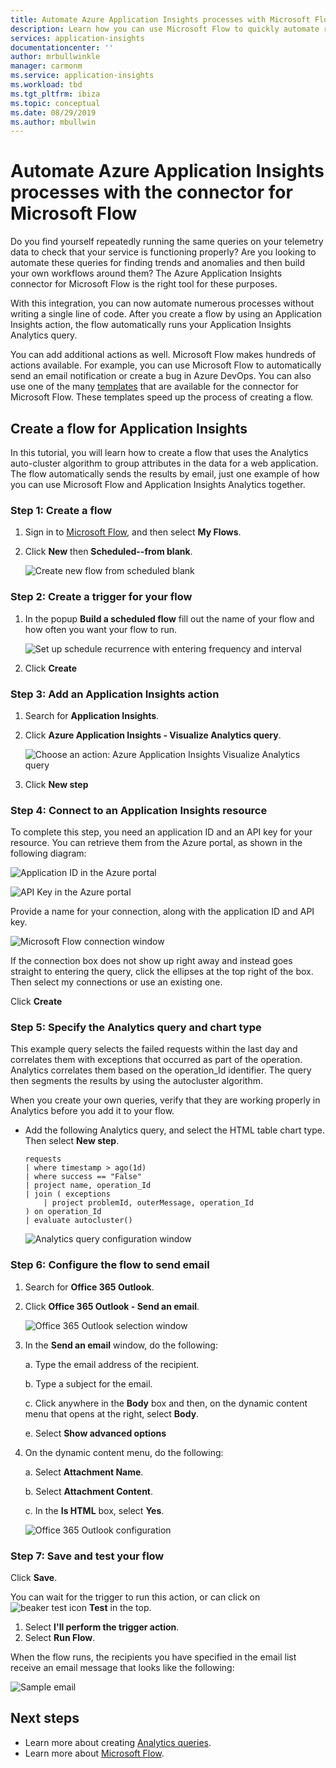 ```yaml
---
title: Automate Azure Application Insights processes with Microsoft Flow
description: Learn how you can use Microsoft Flow to quickly automate repeatable processes by using the Application Insights connector.
services: application-insights
documentationcenter: ''
author: mrbullwinkle
manager: carmonm
ms.service: application-insights
ms.workload: tbd
ms.tgt_pltfrm: ibiza
ms.topic: conceptual
ms.date: 08/29/2019
ms.author: mbullwin
---
```


# Automate Azure Application Insights processes with the connector for Microsoft Flow

Do you find yourself repeatedly running the same queries on your telemetry data to check that your service is functioning properly? Are you looking to automate these queries for finding trends and anomalies and then build your own workflows around them? The Azure Application Insights connector for Microsoft Flow is the right tool for these purposes.

With this integration, you can now automate numerous processes without writing a single line of code. After you create a flow by using an Application Insights action, the flow automatically runs your Application Insights Analytics query. 

You can add additional actions as well. Microsoft Flow makes hundreds of actions available. For example, you can use Microsoft Flow to automatically send an email notification or create a bug in Azure DevOps. You can also use one of the many [templates](https://ms.flow.microsoft.com/en-us/connectors/shared_applicationinsights/?slug=azure-application-insights) that are available for the connector for Microsoft Flow. These templates speed up the process of creating a flow.

<!--The Application Insights connector also works with [Azure Power Apps](https://powerapps.microsoft.com/en-us/) and [Azure Logic Apps](https://azure.microsoft.com/services/logic-apps/?v=17.23h). -->

## Create a flow for Application Insights

In this tutorial, you will learn how to create a flow that uses the Analytics auto-cluster algorithm to group attributes in the data for a web application. The flow automatically sends the results by email, just one example of how you can use Microsoft Flow and Application Insights Analytics together.

### Step 1: Create a flow

1. Sign in to [Microsoft Flow](https://flow.microsoft.com), and then select **My Flows**.
2. Click **New** then **Scheduled--from blank**.

    ![Create new flow from scheduled blank](./media/automate-with-flow/1-create.png)

### Step 2: Create a trigger for your flow

1. In the popup **Build a scheduled flow** fill out the name of your flow and how often you want your flow to run.

    ![Set up schedule recurrence with entering frequency and interval](./media/automate-with-flow/2-schedule.png)

1. Click **Create**

### Step 3: Add an Application Insights action

1. Search for **Application Insights**.
2. Click **Azure Application Insights - Visualize Analytics query**.

    ![Choose an action: Azure Application Insights Visualize Analytics query](./media/automate-with-flow/3-visualize.png)

3. Click **New step**

### Step 4: Connect to an Application Insights resource

To complete this step, you need an application ID and an API key for your resource. You can retrieve them from the Azure portal, as shown in the following diagram:

![Application ID in the Azure portal](./media/automate-with-flow/5apiaccess.png)

![API Key in the Azure portal](./media/automate-with-flow/6apikey.png)

Provide a name for your connection, along with the application ID and API key.

   ![Microsoft Flow connection window](./media/automate-with-flow/4-connection.png)

If the connection box does not show up right away and instead goes straight to entering the query, click the ellipses at the top right of the box. Then select my connections or use an existing one.

Click **Create**

### Step 5: Specify the Analytics query and chart type
This example query selects the failed requests within the last day and correlates them with exceptions that occurred as part of the operation. Analytics correlates them based on the operation_Id identifier. The query then segments the results by using the autocluster algorithm.

When you create your own queries, verify that they are working properly in Analytics before you add it to your flow.

- Add the following Analytics query, and select the HTML table chart type. Then select **New step**.

    ```
    requests
    | where timestamp > ago(1d)
    | where success == "False"
    | project name, operation_Id
    | join ( exceptions
        | project problemId, outerMessage, operation_Id
    ) on operation_Id
    | evaluate autocluster()
    ```
    
    ![Analytics query configuration window](./media/automate-with-flow/5-query.png)

### Step 6: Configure the flow to send email

1. Search for **Office 365 Outlook**.
2. Click **Office 365 Outlook - Send an email**.

    ![Office 365 Outlook selection window](./media/automate-with-flow/6-outlook.png)

1. In the **Send an email** window, do the following:

   a. Type the email address of the recipient.

   b. Type a subject for the email.

   c. Click anywhere in the **Body** box and then, on the dynamic content menu that opens at the right, select **Body**.

   e. Select **Show advanced options**

1. On the dynamic content menu, do the following:

    a. Select **Attachment Name**.

    b. Select **Attachment Content**.
    
    c. In the **Is HTML** box, select **Yes**.

    ![Office 365 Outlook configuration](./media/automate-with-flow/7-email.png)


### Step 7: Save and test your flow

Click **Save**.

You can wait for the trigger to run this action, or can click on ![beaker test icon](./media/automate-with-flow/beakericon.png) **Test** in the top.

1. Select **I'll perform the trigger action**.
2. Select **Run Flow**.

When the flow runs, the recipients you have specified in the email list receive an email message that looks like the following:

![Sample email](./media/automate-with-flow/flow9.png)

## Next steps

- Learn more about creating [Analytics queries](../../azure-monitor/log-query/get-started-queries.md).
- Learn more about [Microsoft Flow](https://ms.flow.microsoft.com).

<!--Link references-->
